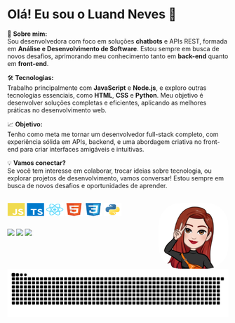 # Olá! Eu sou o Luand Neves 👋

🚀 **Sobre mim:**  
Sou desenvolvedora com foco em soluções **chatbots** e APIs REST, formada em **Análise e Desenvolvimento de Software**. Estou sempre em busca de novos desafios, aprimorando meu conhecimento tanto em **back-end** quanto em **front-end**.

🛠 **Tecnologias:**  
Trabalho principalmente com **JavaScript** e **Node.js**, e exploro outras tecnologias essenciais, como **HTML**, **CSS** e **Python**. Meu objetivo é desenvolver soluções completas e eficientes, aplicando as melhores práticas no desenvolvimento web.

📈 **Objetivo:**  
Tenho como meta me tornar um desenvolvedor full-stack completo, com experiência sólida em APIs, backend, e uma abordagem criativa no front-end para criar interfaces amigáveis e intuitivas.

💡 **Vamos conectar?**  
Se você tem interesse em colaborar, trocar ideias sobre tecnologia, ou explorar projetos de desenvolvimento, vamos conversar! 
Estou sempre em busca de novos desafios e oportunidades de aprender.

<div style="display: inline_block"><br>
  <img align="center" alt="Luand-Js" height="30" width="40" src="https://raw.githubusercontent.com/devicons/devicon/master/icons/javascript/javascript-plain.svg">
  <img align="center" alt="Luand-Js" height="30" width="40" src="https://raw.githubusercontent.com/devicons/devicon/master/icons/typescript/typescript-plain.svg">
  <img align="center" alt="Luand-React" height="30" width="40" src="https://raw.githubusercontent.com/devicons/devicon/master/icons/react/react-original.svg">
  <img align="center" alt="Luand-HTML" height="30" width="40" src="https://raw.githubusercontent.com/devicons/devicon/master/icons/html5/html5-original.svg">
  <img align="center" alt="Luand-CSS" height="30" width="40" src="https://raw.githubusercontent.com/devicons/devicon/master/icons/css3/css3-original.svg">
  <img align="center" alt="Luand-Python" height="30" width="40" src="https://raw.githubusercontent.com/devicons/devicon/master/icons/python/python-original.svg">
  <img align="right" alt="Luand-pic" height="150" style="border-radius:50px;" src="figura/avatar_luand.png">
</div>

##

<div>
  <a href="https://instagram.com/luandneves" target="_blank"><img src="https://img.shields.io/badge/-Instagram-%23E4405F?style=for-the-badge&logo=instagram&logoColor=white" target="_blank"></a>
  <a href = "mailto:neves.luand@gmail.com"><img src="https://img.shields.io/badge/-Gmail-%23333?style=for-the-badge&logo=gmail&logoColor=white" target="_blank"></a>
  <a href="https://www.linkedin.com/in/luand-neves" target="_blank"><img src="https://img.shields.io/badge/-LinkedIn-%230077B5?style=for-the-badge&logo=linkedin&logoColor=white" target="_blank"></a>   
</div>

<picture>
  <source media="(prefers-color-scheme: dark)" srcset="https://raw.githubusercontent.com/nevesluand/nevesluand/output/github-contribution-grid-snake-dark.svg">
  <source media="(prefers-color-scheme: light)" srcset="https://raw.githubusercontent.com/nevesluand/nevesluand/output/github-contribution-grid-snake.svg">
  <img alt="github contribution grid snake animation" src="https://raw.githubusercontent.com/nevesluand/nevesluand/output/github-contribution-grid-snake.svg">
</picture>
